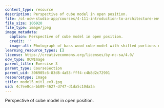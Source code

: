 ```yaml
---
content_type: resource
description: Perspective of cube model in open position.
file: /ol-ocw-studio-app/courses/4-111-introduction-to-architecture-environmental-design-spring-2014/4c7ee8cabb094627d747d1da5c10da3a_model5_mit1_ex3.jpg
file_size: 106920
file_type: image/jpeg
image_metadata:
  caption: Perspective of cube model in open position.
  credit: ''
  image-alt: Photograph of bass wood cube model with shifted portions of the cube.
learning_resource_types: []
license: https://creativecommons.org/licenses/by-nc-sa/4.0/
ocw_type: OCWImage
parent_title: Exercise 3
parent_type: CourseSection
parent_uid: 306905c6-83d8-4a53-fff4-c4b8d2c72901
resourcetype: Image
title: model5_mit1_ex3.jpg
uid: 4c7ee8ca-bb09-4627-d747-d1da5c10da3a
---
```

Perspective of cube model in open position.